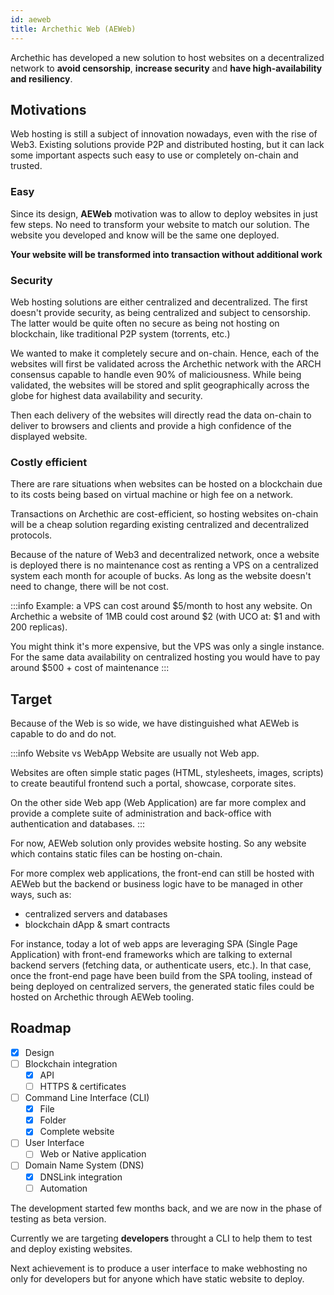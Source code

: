 ```yaml
---
id: aeweb
title: Archethic Web (AEWeb)
---
```


Archethic has developed a new solution to host websites on a decentralized network to **avoid censorship**, **increase security** and **have high-availability and resiliency**.

## Motivations

Web hosting is still a subject of innovation nowadays, even with the rise of Web3.
Existing solutions provide P2P and distributed hosting, but it can lack some important aspects such easy to use or completely on-chain and trusted.

### Easy

Since its design, **AEWeb** motivation was to allow to deploy websites in just few steps. No need to transform your website to match our solution. The website you developed and know will be the same one deployed.

**Your website will be transformed into transaction without additional work**

### Security

Web hosting solutions are either centralized and decentralized. The first doesn't provide security, as being centralized and subject to censorship. The latter would be quite often no secure as being not hosting on blockchain, like traditional P2P system (torrents, etc.)

We wanted to make it completely secure and on-chain.
Hence, each of the websites will first be validated across the Archethic network with the ARCH consensus capable to handle even 90% of maliciousness.
While being validated, the websites will be stored and split geographically across the globe for highest data availability and security.

Then each delivery of the websites will directly read the data on-chain to deliver to browsers and clients and provide a high confidence of the displayed website.

### Costly efficient

There are rare situations when websites can be hosted on a blockchain due to its costs being based on virtual machine or high fee on a network.

Transactions on Archethic are cost-efficient, so hosting websites on-chain will be a cheap solution regarding existing centralized and decentralized protocols.

Because of the nature of Web3 and decentralized network, once a website is deployed there is no maintenance cost as renting a VPS on a centralized system each month for acouple of bucks. As long as the website doesn't need to change, there will be not cost.

:::info
Example: a VPS can cost around $5/month to host any website. On Archethic a website of 1MB could cost around $2 (with UCO at: $1 and with 200 replicas).

You might think it's more expensive, but the VPS was only a single instance. For the same data availability on centralized hosting you would have to pay around $500 + cost of maintenance
:::

## Target

Because of the Web is so wide, we have distinguished what AEWeb is capable to do and do not.

:::info Website vs WebApp
Website are usually not Web app.

Websites are often simple static pages (HTML, stylesheets, images, scripts) to create beautiful frontend such a portal, showcase, corporate sites.

On the other side Web app (Web Application) are far more complex and provide a complete suite of administration and back-office with authentication and databases.
:::

For now, AEWeb solution only provides website hosting. So any website which contains static files can be hosting on-chain.

For more complex web applications, the front-end can still be hosted with AEWeb but the backend or business logic have to be managed in other ways, such as:

- centralized servers and databases
- blockchain dApp & smart contracts

For instance, today a lot of web apps are leveraging SPA (Single Page Application) with front-end frameworks which are talking to external backend servers (fetching data, or authenticate users, etc.).
In that case, once the front-end page have been build from the SPA tooling, instead of being deployed on centralized servers, the generated static files could be hosted on Archethic through AEWeb tooling.

## Roadmap

- [x] Design
- [ ] Blockchain integration
  - [x] API
  - [ ] HTTPS & certificates
- [ ] Command Line Interface (CLI)
  - [x] File
  - [x] Folder
  - [x] Complete website
- [ ] User Interface
  - [ ] Web or Native application
- [ ] Domain Name System (DNS)
  - [x] DNSLink integration
  - [ ] Automation

The development started few months back, and we are now in the phase of testing as beta version.

Currently we are targeting **developers** throught a CLI to help them to test and deploy existing websites.

Next achievement is to produce a user interface to make webhosting no only for developers but for anyone which have static website to deploy.
